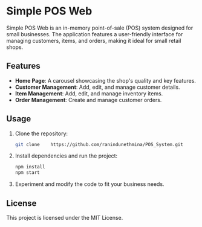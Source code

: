 # Simple POS Web

Simple POS Web is an in-memory point-of-sale (POS) system designed for small businesses. The application features a user-friendly interface for managing customers, items, and orders, making it ideal for small retail shops.

## Features

- **Home Page**: A carousel showcasing the shop's quality and key features.
- **Customer Management**: Add, edit, and manage customer details.
- **Item Management**: Add, edit, and manage inventory items.
- **Order Management**: Create and manage customer orders.

## Usage

1. Clone the repository:
   ```bash
   git clone    https://github.com/ranindunethmina/POS_System.git
   ```
2. Install dependencies and run the project:
   ```bash
   npm install
   npm start
   ```
3. Experiment and modify the code to fit your business needs.

## License
This project is licensed under the MIT License.
